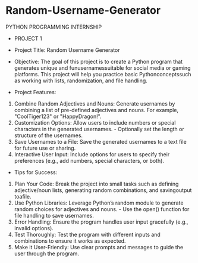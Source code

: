 # Random-Username-Generator
PYTHON PROGRAMMING INTERNSHIP
-  PROJECT 1

-  Project Title: Random Username Generator
-  Objective: The goal of this project is to create a Python program that generates unique and funusernamessuitable for social media or gaming platforms. This project will help you practice basic Pythonconceptssuch as working with lists, randomization, and file handling.
-  Project Features:
1. Combine Random Adjectives and Nouns:
Generate usernames by combining a list of pre-defined adjectives and nouns. For example, "CoolTiger123" or "HappyDragon!".
2. Customization Options:
Allow users to include numbers or special characters in the generated usernames. - Optionally set the length or structure of the usernames.
3. Save Usernames to a File:
Save the generated usernames to a text file for future use or sharing.
4. Interactive User Input:
Include options for users to specify their preferences (e.g., add numbers, special characters, or both).
-  Tips for Success:
1. Plan Your Code:
Break the project into small tasks such as defining adjective/noun lists, generating random combinations, and savingoutput toafile.
2. Use Python Libraries:
Leverage Python’s random module to generate random choices for adjectives and nouns. - Use the open() function for file handling to save usernames.
3. Error Handling:
Ensure the program handles user input gracefully (e.g., invalid options).
4. Test Thoroughly:
Test the program with different inputs and combinations to ensure it works as expected.
5. Make it User-Friendly:
Use clear prompts and messages to guide the user through the program.
